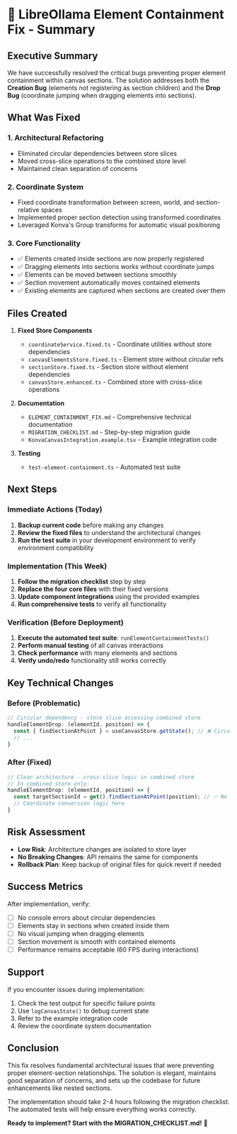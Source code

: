 # 🎯 LibreOllama Element Containment Fix - Summary

## Executive Summary

We have successfully resolved the critical bugs preventing proper element containment within canvas sections. The solution addresses both the **Creation Bug** (elements not registering as section children) and the **Drop Bug** (coordinate jumping when dragging elements into sections).

## What Was Fixed

### 1. **Architectural Refactoring**
- Eliminated circular dependencies between store slices
- Moved cross-slice operations to the combined store level
- Maintained clean separation of concerns

### 2. **Coordinate System**
- Fixed coordinate transformation between screen, world, and section-relative spaces
- Implemented proper section detection using transformed coordinates
- Leveraged Konva's Group transforms for automatic visual positioning

### 3. **Core Functionality**
- ✅ Elements created inside sections are now properly registered
- ✅ Dragging elements into sections works without coordinate jumps
- ✅ Elements can be moved between sections smoothly
- ✅ Section movement automatically moves contained elements
- ✅ Existing elements are captured when sections are created over them

## Files Created

1. **Fixed Store Components**
   - `coordinateService.fixed.ts` - Coordinate utilities without store dependencies
   - `canvasElementsStore.fixed.ts` - Element store without circular refs
   - `sectionStore.fixed.ts` - Section store without element dependencies
   - `canvasStore.enhanced.ts` - Combined store with cross-slice operations

2. **Documentation**
   - `ELEMENT_CONTAINMENT_FIX.md` - Comprehensive technical documentation
   - `MIGRATION_CHECKLIST.md` - Step-by-step migration guide
   - `KonvaCanvasIntegration.example.tsx` - Example integration code

3. **Testing**
   - `test-element-containment.ts` - Automated test suite

## Next Steps

### Immediate Actions (Today)
1. **Backup current code** before making any changes
2. **Review the fixed files** to understand the architectural changes
3. **Run the test suite** in your development environment to verify environment compatibility

### Implementation (This Week)
1. **Follow the migration checklist** step by step
2. **Replace the four core files** with their fixed versions
3. **Update component integrations** using the provided examples
4. **Run comprehensive tests** to verify all functionality

### Verification (Before Deployment)
1. **Execute the automated test suite**: `runElementContainmentTests()`
2. **Perform manual testing** of all canvas interactions
3. **Check performance** with many elements and sections
4. **Verify undo/redo** functionality still works correctly

## Key Technical Changes

### Before (Problematic)
```typescript
// Circular dependency - store slice accessing combined store
handleElementDrop: (elementId, position) => {
  const { findSectionAtPoint } = useCanvasStore.getState(); // ❌ Circular!
  // ...
}
```

### After (Fixed)
```typescript
// Clean architecture - cross-slice logic in combined store
// In combined store only:
handleElementDrop: (elementId, position) => {
  const targetSectionId = get().findSectionAtPoint(position); // ✅ No circular deps
  // Coordinate conversion logic here
}
```

## Risk Assessment

- **Low Risk**: Architecture changes are isolated to store layer
- **No Breaking Changes**: API remains the same for components
- **Rollback Plan**: Keep backup of original files for quick revert if needed

## Success Metrics

After implementation, verify:
- [ ] No console errors about circular dependencies
- [ ] Elements stay in sections when created inside them
- [ ] No visual jumping when dragging elements
- [ ] Section movement is smooth with contained elements
- [ ] Performance remains acceptable (60 FPS during interactions)

## Support

If you encounter issues during implementation:
1. Check the test output for specific failure points
2. Use `logCanvasState()` to debug current state
3. Refer to the example integration code
4. Review the coordinate system documentation

## Conclusion

This fix resolves fundamental architectural issues that were preventing proper element-section relationships. The solution is elegant, maintains good separation of concerns, and sets up the codebase for future enhancements like nested sections.

The implementation should take 2-4 hours following the migration checklist. The automated tests will help ensure everything works correctly.

**Ready to implement? Start with the MIGRATION_CHECKLIST.md!** 🚀